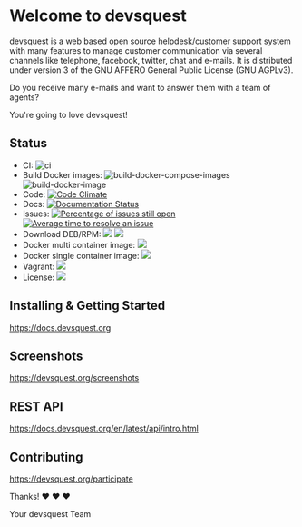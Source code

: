 # Welcome to devsquest

devsquest is a web based open source helpdesk/customer support system with many
features to manage customer communication via several channels like telephone,
facebook, twitter, chat and e-mails. It is distributed under version 3 of the
GNU AFFERO General Public License (GNU AGPLv3).

Do you receive many e-mails and want to answer them with a team of agents?

You're going to love devsquest!

## Status

- CI: ![ci](https://github.com/devsquest/devsquest/workflows/ci/badge.svg)
- Build Docker images: ![build-docker-compose-images](https://github.com/devsquest/devsquest/workflows/build-docker-compose-images/badge.svg) ![build-docker-image](https://github.com/devsquest/devsquest/workflows/build-docker-image/badge.svg)
- Code: [![Code Climate](https://codeclimate.com/github/devsquest/devsquest/badges/gpa.svg)](https://codeclimate.com/github/devsquest/devsquest)
- Docs: [![Documentation Status](https://readthedocs.org/projects/devsquest/badge/)](https://docs.devsquest.org)
- Issues: [![Percentage of issues still open](http://isitmaintained.com/badge/open/devsquest/devsquest.svg)](https://github.com/devsquest/devsquest/issues "Percentage of issues still open") [![Average time to resolve an issue](http://isitmaintained.com/badge/resolution/devsquest/devsquest.svg)](https://github.com/devsquest/devsquest/issues?q=is%3Aissue+is%3Aclosed "Average time to resolve an issue")
- Download DEB/RPM: [![](https://img.shields.io/badge/Branch-stable-blue.svg)](https://packager.io/gh/devsquest/devsquest#stable) [![](https://img.shields.io/badge/Branch-develop-lightgrey.svg)](https://packager.io/gh/devsquest/devsquest#develop)
- Docker multi container image: [![](https://img.shields.io/badge/version-stable-blue.svg)](https://hub.docker.com/r/devsquest/devsquest-docker-compose)
- Docker single container image: [![](https://img.shields.io/badge/version-develop-lightgrey.svg)](https://hub.docker.com/r/devsquest/devsquest/)
- Vagrant: [![](https://img.shields.io/badge/version-develop-lightgrey.svg)](https://github.com/devsquest/devsquest-vagrant)
- License: [![](https://img.shields.io/badge/License-AGPL%203.0-brightgreen.svg)](https://github.com/devsquest/devsquest/blob/develop/LICENSE)

## Installing & Getting Started

https://docs.devsquest.org


## Screenshots

https://devsquest.org/screenshots


## REST API

https://docs.devsquest.org/en/latest/api/intro.html


## Contributing

https://devsquest.org/participate


Thanks! ❤️ ❤️ ❤️

 Your devsquest Team
